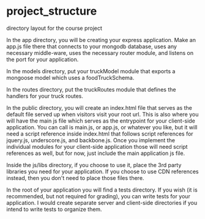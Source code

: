 # project_structure
directory layout for the course project

In the app directory, you will be creating your express application. Make an app.js file there that connects to your mongodb database, uses any necessary middle-ware, uses the necessary router module, and listens on the port for your application. 

In the models directory, put your truckModel module that exports a mongoose model which uses a foodTruckSchema. 

In the routes directory, put the truckRoutes module that defines the handlers for your truck routes.

In the public directory, you will create an index.html file that serves as the default file served up when visitors visit your root url. This is also where you will have the main js file which serves as the entrypoint for your client-side application. You can call is main.js, or app.js, or whatever you like, but it will need a script reference inside index.html that follows script references for jquery.js, underscore.js, and backbone.js. Once you implement the individual modules for your client-side application those will need script references as well, but for now, just include the main application js file.

Inside the js/libs directory, if you choose to use it, place the 3rd party libraries you need for your application. If you choose to use CDN references instead, then you don't need to place those files there.

In the root of your application you will find a tests directory. If you wish (it is recommended, but not required for grading), you can write tests for your application. I would create separate server and client-side directories if you intend to write tests to organize them. 
